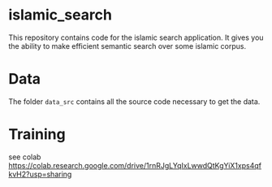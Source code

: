# islamic_search
This repository contains code for the islamic search application. It gives you the ability to make efficient semantic search over some islamic corpus.


# Data
The folder `data_src` contains all the source code necessary to get the data.


# Training
see colab https://colab.research.google.com/drive/1rnRJgLYqIxLwwdQtKgYiX1xps4qfkvH2?usp=sharing 